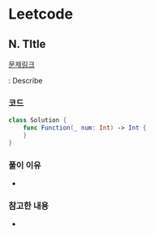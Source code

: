 # Leetcode

## N. TItle


[문제링크](LINK)

: Describe


### 코드

```swift
class Solution {
    func Function(_ num: Int) -> Int {
    }
}
```

### 풀이 이유
-

### 참고한 내용
- 